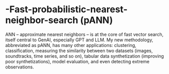 # -Fast-probabilistic-nearest-neighbor-search  (pANN)


ANN – approximate nearest neighbors – is at the core of fast vector search, itself central to GenAI, especially GPT and LLM. My new methodology, abbreviated as pANN, has many other applications: clustering, classification, measuring the similarity between two datasets (images, soundtracks, time series, and so on), tabular data synthetization (improving poor synthetizations), model evaluation, and even detecting extreme observations.
